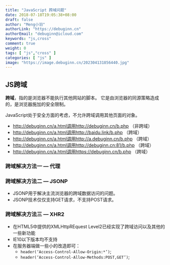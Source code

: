 ```yaml
---
title: "JavaScript 跨域问题"
date: 2018-07-18T19:05:38+08:00
draft: false
author: "Meng小羽"
authorLink: "https://debuginn.cn"
authorEmail: "debuginn@icloud.com"
keywords: "js,cross"
comment: true
weight: 0
tags: [ "js","cross" ]
categories: [ "js" ]
image: "https://image.debuginn.cn/202304131856440.jpg"
---
```


## JS跨域

**跨域**，指的是浏览器不能执行其他网站的脚本。 它是由浏览器的同源策略造成的，是浏览器施加的安全限制。

JavaScript处于安全方面的考虑，不允许跨域调用其他页面的对象。

- http://debuginn.cn/a.html调用http://debuginn.cn/b.php    （非跨域）
- http://debuginn.cn/a.html调用http://baidu.link/b.php     （跨域）
- http://debuginn.cn/a.html调用http://a.debuginn.cn/b.php  （跨域）
- http://debuginn.cn/a.html调用http://debuginn.cn:81/b.php （跨域）
- http://debuginn.cn/a.html调用https://debuginn.cn/b.php   （跨域）

### 跨域解决方法一 — 代理

### 跨域解决方法二 — JSONP

- JSONP用于解决主流浏览器的跨域数据访问的问题。 
- JSONP技术仅仅支持GET请求，不支持POST请求。

### 跨域解决方法三 — XHR2

- 在HTML5中提供的XMLHttpREquest Level2已经实现了跨域访问以及其他的一些新功能 
- IE10以下版本均不支持 
- 在服务器端做一些小的改造即可： 
  - `header(‘Access-Control-Allow-Origin:*’)`; 
  - `header(‘Access-Control-Allow-Methods:POST,GET’)`;